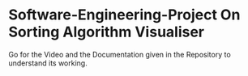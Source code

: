 # Software-Engineering-Project On Sorting Algorithm Visualiser
Go for the Video and the Documentation  given in the Repository to understand its working.
